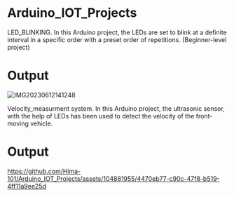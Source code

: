 # Arduino_IOT_Projects
LED_BLINKING. 
In this Arduino project, the LEDs are set to blink at a definite interval in a specific order with a preset order of repetitions. (Beginner-level project)

# Output
![IMG20230612141248](https://github.com/Hima-101/Arduino_IOT_Projects/assets/104881955/13700519-bf6d-4a1e-b79a-cf20cab0b80c)

Velocity_measurment system.
In this Arduino project, the ultrasonic sensor, with the help of LEDs has been used to detect the velocity of the front-moving vehicle.

# Output

https://github.com/Hima-101/Arduino_IOT_Projects/assets/104881955/4470eb77-c90c-47f8-b519-4ff11a9ee25d



